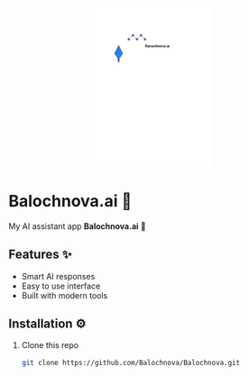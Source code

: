 <p align="center">
  <img src="logo.jpg" alt="Balochnova Logo" width="220"/>
</p>


# Balochnova.ai 🚀

My AI assistant app **Balochnova.ai** 🤖

## Features ✨
- Smart AI responses  
- Easy to use interface  
- Built with modern tools  

## Installation ⚙️
1. Clone this repo  
   ```bash
   git clone https://github.com/Balochnova/Balochnova.git
